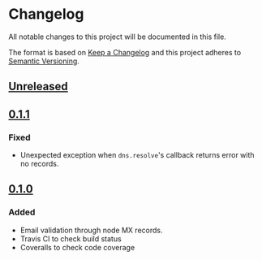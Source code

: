# Changelog

All notable changes to this project will be documented in this file.

The format is based on [Keep a Changelog](http://keepachangelog.com/en/1.0.0/) and this project adheres to [Semantic Versioning](http://semver.org/spec/v2.0.0.html).

## [Unreleased]

## [0.1.1]

### Fixed

* Unexpected exception when `dns.resolve`'s callback returns error with no records.

## [0.1.0]

### Added

* Email validation through node MX records.
* Travis CI to check build status
* Coveralls to check code coverage

[Unreleased]: https://github.com/jemaf/jaimito/compare/v0.1.1...HEAD
[0.1.1]: https://github.com/jemaf/jaimito/compare/v0.1.0...v0.1.1
[0.1.0]: https://github.com/jemaf/jaimito/compare/304e907aa974fcd5538ec92a05cc19babb17cb40...v0.1.0
